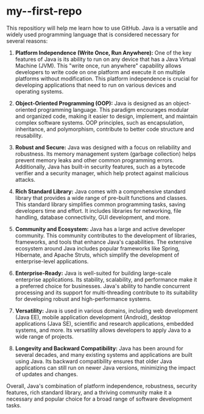 # my--first-repo
This repositiory will help me learn how to use GitHub.
Java is a versatile and widely used programming language that is considered necessary for several reasons:

1. **Platform Independence (Write Once, Run Anywhere):** One of the key features of Java is its ability to run on any device that has a Java Virtual Machine (JVM). This "write once, run anywhere" capability allows developers to write code on one platform and execute it on multiple platforms without modification. This platform independence is crucial for developing applications that need to run on various devices and operating systems.

2. **Object-Oriented Programming (OOP):** Java is designed as an object-oriented programming language. This paradigm encourages modular and organized code, making it easier to design, implement, and maintain complex software systems. OOP principles, such as encapsulation, inheritance, and polymorphism, contribute to better code structure and reusability.

3. **Robust and Secure:** Java was designed with a focus on reliability and robustness. Its memory management system (garbage collection) helps prevent memory leaks and other common programming errors. Additionally, Java has built-in security features, such as a bytecode verifier and a security manager, which help protect against malicious attacks.

4. **Rich Standard Library:** Java comes with a comprehensive standard library that provides a wide range of pre-built functions and classes. This standard library simplifies common programming tasks, saving developers time and effort. It includes libraries for networking, file handling, database connectivity, GUI development, and more.

5. **Community and Ecosystem:** Java has a large and active developer community. This community contributes to the development of libraries, frameworks, and tools that enhance Java's capabilities. The extensive ecosystem around Java includes popular frameworks like Spring, Hibernate, and Apache Struts, which simplify the development of enterprise-level applications.

6. **Enterprise-Ready:** Java is well-suited for building large-scale enterprise applications. Its stability, scalability, and performance make it a preferred choice for businesses. Java's ability to handle concurrent processing and its support for multi-threading contribute to its suitability for developing robust and high-performance systems.

7. **Versatility:** Java is used in various domains, including web development (Java EE), mobile application development (Android), desktop applications (Java SE), scientific and research applications, embedded systems, and more. Its versatility allows developers to apply Java to a wide range of projects.

8. **Longevity and Backward Compatibility:** Java has been around for several decades, and many existing systems and applications are built using Java. Its backward compatibility ensures that older Java applications can still run on newer Java versions, minimizing the impact of updates and changes.

Overall, Java's combination of platform independence, robustness, security features, rich standard library, and a thriving community make it a necessary and popular choice for a broad range of software development tasks.
